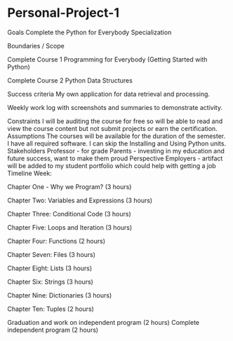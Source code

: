 # Personal-Project-1
Goals
Complete the Python for Everybody Specialization

Boundaries / Scope

Complete Course 1 Programming for Everybody (Getting Started with Python) 

Complete Course 2 Python Data Structures

Success criteria
My own application for data retrieval and processing.

Weekly work log with screenshots and summaries to demonstrate activity.

Constraints
I will be auditing the course for free so will be able to read and view the course content but not submit projects or earn the certification.
Assumptions
The courses will be available for the duration of the semester.
I have all required software.
I can skip the Installing and Using Python units.
Stakeholders
Professor - for grade
Parents - investing in my education and future success, want to make them proud
Perspective Employers - artifact will be added to my student portfolio which could help with getting a job
Timeline
Week: 

Chapter One - Why we Program? (3 hours)

Chapter Two: Variables and Expressions (3 hours)

Chapter Three: Conditional Code (3 hours)

Chapter Five: Loops and Iteration (3 hours)

Chapter Four: Functions (2 hours)

Chapter Seven: Files (3 hours)

Chapter Eight: Lists (3 hours)

Chapter Six: Strings (3 hours)

Chapter Nine: Dictionaries (3 hours)

Chapter Ten: Tuples (2 hours)

Graduation and work on independent program (2 hours)
Complete independent program (2 hours)
